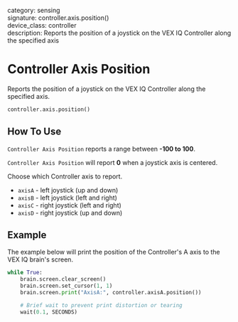 category: sensing  
signature: controller.axis.position()  
device_class: controller  
description: Reports the position of a joystick on the VEX IQ Controller along the specified axis  

# Controller Axis Position

Reports the position of a joystick on the VEX IQ Controller along the specified axis.

```python
controller.axis.position()
```

## How To Use

`Controller Axis Position` reports a range between **-100 to 100**.

`Controller Axis Position` will report **0** when a joystick axis is centered.

Choose which Controller axis to report.

* `axisA` - left joystick (up and down)
* `axisB` - left joystick (left and right)
* `axisC` - right joystick (left and right)
* `axisD` - right joystick (up and down)

## Example

The example below will print the position of the Controller's A axis to the VEX IQ brain's screen.

```python
while True:
    brain.screen.clear_screen()
    brain.screen.set_cursor(1, 1)
    brain.screen.print("AxisA:", controller.axisA.position())

    # Brief wait to prevent print distortion or tearing
    wait(0.1, SECONDS)
```

<advanced>
</advanced>